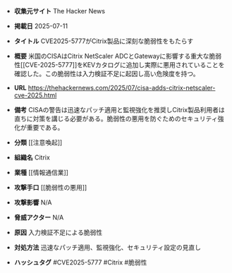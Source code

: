 - **収集元サイト**
The Hacker News

- **掲載日**
2025-07-11

- **タイトル**
CVE2025-5777がCitrix製品に深刻な脆弱性をもたらす

- **概要**
米国のCISAはCitrix NetScaler ADCとGatewayに影響する重大な脆弱性[[CVE-2025-5777]]をKEVカタログに追加し実際に悪用されていることを確認した。この脆弱性は入力検証不足に起因し高い危険度を持つ。

- **URL**
https://thehackernews.com/2025/07/cisa-adds-citrix-netscaler-cve-2025.html

- **備考**
CISAの警告は迅速なパッチ適用と監視強化を推奨しCitrix製品利用者は直ちに対策を講じる必要がある。脆弱性の悪用を防ぐためのセキュリティ強化が重要である。

- **分類**
[[注意喚起]]

- **組織名**
Citrix

- **業種**
[[情報通信業]]

- **攻撃手口**
[[脆弱性の悪用]]

- **攻撃影響**
N/A

- **脅威アクター**
N/A

- **原因**
入力検証不足による脆弱性

- **対処方法**
迅速なパッチ適用、監視強化、セキュリティ設定の見直し

- **ハッシュタグ**
#CVE2025-5777 #Citrix #脆弱性
